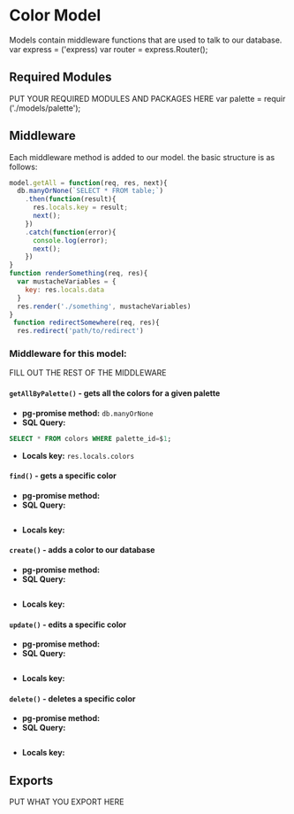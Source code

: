 # Color Model
Models contain middleware functions that are used to talk to our database. 
var express = ('express)
var router = express.Router();
## Required Modules 
PUT YOUR REQUIRED MODULES AND PACKAGES HERE
var palette = requir ('./models/palette');

## Middleware
Each middleware method is added to our model. the basic structure is as follows:

```js
model.getAll = function(req, res, next){
  db.manyOrNone(`SELECT * FROM table;`)
    .then(function(result){
      res.locals.key = result;
      next();
    })
    .catch(function(error){
      console.log(error);
      next();
    })
}
function renderSomething(req, res){
  var mustacheVariables = {
    key: res.locals.data
  }
  res.render('./something', mustacheVariables)
}
 function redirectSomewhere(req, res){
  res.redirect('path/to/redirect')
```

### Middleware for this model:

FILL OUT THE REST OF THE MIDDLEWARE

#### `getAllByPalette()` - gets all the colors for a given palette 
- **pg-promise method:** `db.manyOrNone`
- **SQL Query:**
```sql 
SELECT * FROM colors WHERE palette_id=$1;
```
- **Locals key:** `res.locals.colors`
#### `find()` - gets a specific color
- **pg-promise method:** 
- **SQL Query:**
```sql 
```
- **Locals key:**  
#### `create()` - adds a color to our database
- **pg-promise method:** 
- **SQL Query:**
```sql 
```
- **Locals key:**  
#### `update()` - edits a specific color
- **pg-promise method:** 
- **SQL Query:**
```sql 
```
- **Locals key:** 
#### `delete()` - deletes a specific color
- **pg-promise method:** 
- **SQL Query:**
```sql 
```
- **Locals key:**  

## Exports
PUT WHAT YOU EXPORT HERE